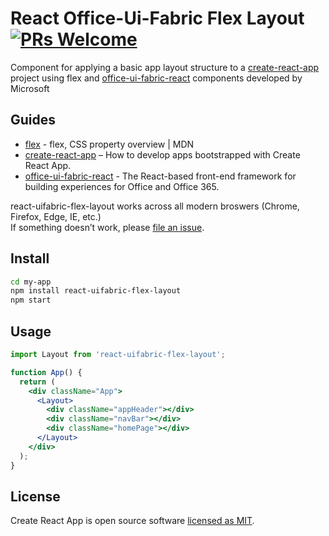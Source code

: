 # React Office-Ui-Fabric Flex Layout [![PRs Welcome](https://img.shields.io/badge/PRs-welcome-green.svg)](https://github.com/matthewvilhauer/react-uifabric-flex-layout/compare)
Component for applying a basic app layout structure to a [create-react-app](https://facebook.github.io/create-react-app/) project using flex and [office-ui-fabric-react](https://github.com/OfficeDev/office-ui-fabric-react) components developed by Microsoft

## Guides

- [flex](https://developer.mozilla.org/en-US/docs/Web/CSS/flex) - flex, CSS property overview | MDN
- [create-react-app](https://create-react-app.dev/) – How to develop apps bootstrapped with Create React App.
- [office-ui-fabric-react](https://developer.microsoft.com/en-us/fabric) - The React-based front-end framework for building experiences for Office and Office 365.

react-uifabric-flex-layout works across all modern broswers (Chrome, Firefox, Edge, IE, etc.)<br>
If something doesn’t work, please [file an issue](https://github.com/matthewvilhauer/react-uifabric-flex-layout/issues/new).<br>

## Install

```sh
cd my-app
npm install react-uifabric-flex-layout
npm start
```
## Usage

```jsx
import Layout from 'react-uifabric-flex-layout';

function App() {
  return (
    <div className="App">
      <Layout>
        <div className="appHeader"></div>
        <div className="navBar"></div>
        <div className="homePage"></div>
      </Layout>
    </div>
  );
}
```

## License

Create React App is open source software [licensed as MIT](https://github.com/facebook/create-react-app/blob/master/LICENSE).
